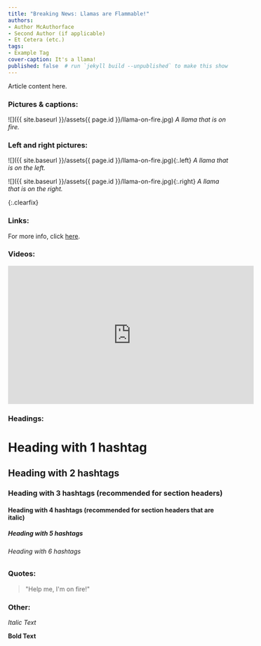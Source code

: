 ```yaml
---
title: "Breaking News: Llamas are Flammable!"
authors:
- Author McAuthorface
- Second Author (if applicable)
- Et Cetera (etc.)
tags:
- Example Tag
cover-caption: It's a llama!
published: false  # run `jekyll build --unpublished` to make this show on the site
---
```

Article content here.

### Pictures & captions:

![]({{ site.baseurl }}/assets{{ page.id }}/llama-on-fire.jpg)
*A llama that is on fire.*

### Left and right pictures:

![]({{ site.baseurl }}/assets{{ page.id }}/llama-on-fire.jpg){:.left}
*A llama that is on the left.*

![]({{ site.baseurl }}/assets{{ page.id }}/llama-on-fire.jpg){:.right}
*A llama that is on the right.*

{:.clearfix}&nbsp;

### Links:

For more info, click [here](https://example.com/burning-llamas.html).

### Videos:

<iframe width="560" height="315" src="https://www.youtube.com/embed/KG1U8-i1evU" frameborder="0" allow="autoplay; encrypted-media" allowfullscreen></iframe>

### Headings:

# Heading with 1 hashtag

## Heading with 2 hashtags

### Heading with 3 hashtags (recommended for section headers)

#### Heading with 4 hashtags (recommended for section headers that are italic)

##### Heading with 5 hashtags

###### Heading with 6 hashtags

### Quotes:

>"Help me, I'm on fire!"

### Other:

*Italic Text*

**Bold Text**